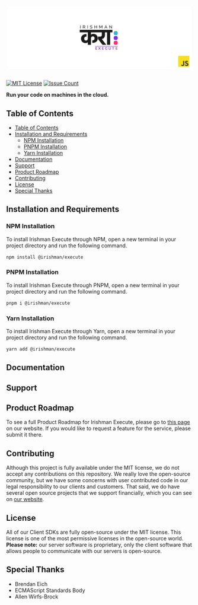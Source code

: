 # ![Irishman Execute's JavaScript SDK](https://raw.githubusercontent.com/irishman-cloud/execute-javascript/master/.github/banner.svg)

[![MIT License](https://img.shields.io/github/license/irishman-cloud/execute-javascript)](https://github.com/irishman-cloud/execute-javascript)
[![Issue Count](https://img.shields.io/gitea/issues/open/irishman-cloud/execute-javascript)](https://github.com/irishman-cloud/execute-javascript/issues)

<b align="center">Run your code on machines in the cloud.</b>

## Table of Contents

- [Table of Contents](#table-of-contents)
- [Installation and Requirements](#installation-and-requirements)
  - [NPM Installation](#npm-installation)
  - [PNPM Installation](#pnpm-installation)
  - [Yarn Installation](#yarn-installation)
- [Documentation](#documentation)
- [Support](#support)
- [Product Roadmap](#product-roadmap)
- [Contributing](#contributing)
- [License](#license)
- [Special Thanks](#special-thanks)

## Installation and Requirements

### NPM Installation

To install Irishman Execute through NPM, open a new terminal in your project directory and run the following command.

```bash
npm install @irishman/execute
```

### PNPM Installation

To install Irishman Execute through PNPM, open a new terminal in your project directory and run the following command.

```bash
pnpm i @irishman/execute
```

### Yarn Installation

To install Irishman Execute through Yarn, open a new terminal in your project directory and run the following command.

```bash
yarn add @irishman/execute
```

## Documentation

## Support

## Product Roadmap

To see a full Product Roadmap for Irishman Execute, please go to [this page](https://irishman.cloud/service/execute/roadmap) on our website. If you would like to request a feature for the service, please submit it there.

## Contributing

Although this project is fully available under the MIT license, we do not accept any contributions on this repository. We really love the open-source community, but we have some concerns with user contributed code in our legal responsibility to our clients and customers. That said, we do have several open source projects that we support financially, which you can see on [our website](https://irishman.cloud/).

## License

All of our Client SDKs are fully open-source under the MIT license. This license is one of the most permissive licenses in the open-source world. **Please note:** our server software is proprietary, only the client software that allows people to communicate with our servers is open-source.

## Special Thanks

- Brendan Eich
- ECMAScript Standards Body
- Allen Wirfs-Brock
